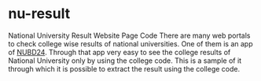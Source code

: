 # nu-result
National University Result Website Page Code
There are many web portals to check college wise results of national universities. One of them is an app of [NUBD24](https://nubd24.com/nu-result/). Through that app very easy to see the college results of National University only by using the college code. This is a sample of it through which it is possible to extract the result using the college code.
